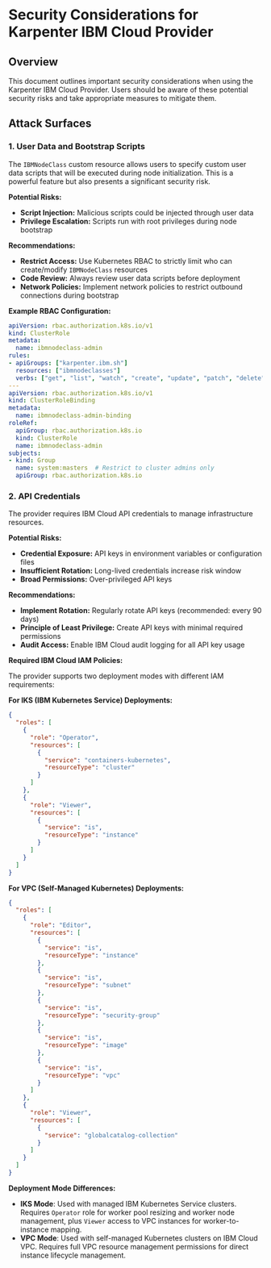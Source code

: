 # Security Considerations for Karpenter IBM Cloud Provider

## Overview

This document outlines important security considerations when using the Karpenter IBM Cloud Provider. Users should be aware of these potential security risks and take appropriate measures to mitigate them.

## Attack Surfaces

### 1. User Data and Bootstrap Scripts

The `IBMNodeClass` custom resource allows users to specify custom user data scripts that will be executed during node initialization. This is a powerful feature but also presents a significant security risk.

**Potential Risks:**
- **Script Injection:** Malicious scripts could be injected through user data
- **Privilege Escalation:** Scripts run with root privileges during node bootstrap

**Recommendations:**
- **Restrict Access:** Use Kubernetes RBAC to strictly limit who can create/modify `IBMNodeClass` resources
- **Code Review:** Always review user data scripts before deployment
- **Network Policies:** Implement network policies to restrict outbound connections during bootstrap

**Example RBAC Configuration:**
```yaml
apiVersion: rbac.authorization.k8s.io/v1
kind: ClusterRole
metadata:
  name: ibmnodeclass-admin
rules:
- apiGroups: ["karpenter.ibm.sh"]
  resources: ["ibmnodeclasses"]
  verbs: ["get", "list", "watch", "create", "update", "patch", "delete"]
---
apiVersion: rbac.authorization.k8s.io/v1
kind: ClusterRoleBinding
metadata:
  name: ibmnodeclass-admin-binding
roleRef:
  apiGroup: rbac.authorization.k8s.io
  kind: ClusterRole
  name: ibmnodeclass-admin
subjects:
- kind: Group
  name: system:masters  # Restrict to cluster admins only
  apiGroup: rbac.authorization.k8s.io
```

### 2. API Credentials

The provider requires IBM Cloud API credentials to manage infrastructure resources.

**Potential Risks:**
- **Credential Exposure:** API keys in environment variables or configuration files
- **Insufficient Rotation:** Long-lived credentials increase risk window
- **Broad Permissions:** Over-privileged API keys

**Recommendations:**
- **Implement Rotation:** Regularly rotate API keys (recommended: every 90 days)
- **Principle of Least Privilege:** Create API keys with minimal required permissions
- **Audit Access:** Enable IBM Cloud audit logging for all API key usage

**Required IBM Cloud IAM Policies:**

The provider supports two deployment modes with different IAM requirements:

**For IKS (IBM Kubernetes Service) Deployments:**
```json
{
  "roles": [
    {
      "role": "Operator",
      "resources": [
        {
          "service": "containers-kubernetes",
          "resourceType": "cluster"
        }
      ]
    },
    {
      "role": "Viewer", 
      "resources": [
        {
          "service": "is",
          "resourceType": "instance"
        }
      ]
    }
  ]
}
```

**For VPC (Self-Managed Kubernetes) Deployments:**
```json
{
  "roles": [
    {
      "role": "Editor",
      "resources": [
        {
          "service": "is",
          "resourceType": "instance"
        },
        {
          "service": "is", 
          "resourceType": "subnet"
        },
        {
          "service": "is",
          "resourceType": "security-group"
        },
        {
          "service": "is",
          "resourceType": "image"
        },
        {
          "service": "is",
          "resourceType": "vpc"
        }
      ]
    },
    {
      "role": "Viewer",
      "resources": [
        {
          "service": "globalcatalog-collection"
        }
      ]
    }
  ]
}
```

**Deployment Mode Differences:**
- **IKS Mode**: Used with managed IBM Kubernetes Service clusters. Requires `Operator` role for worker pool resizing and worker node management, plus `Viewer` access to VPC instances for worker-to-instance mapping.
- **VPC Mode**: Used with self-managed Kubernetes clusters on IBM Cloud VPC. Requires full VPC resource management permissions for direct instance lifecycle management.
